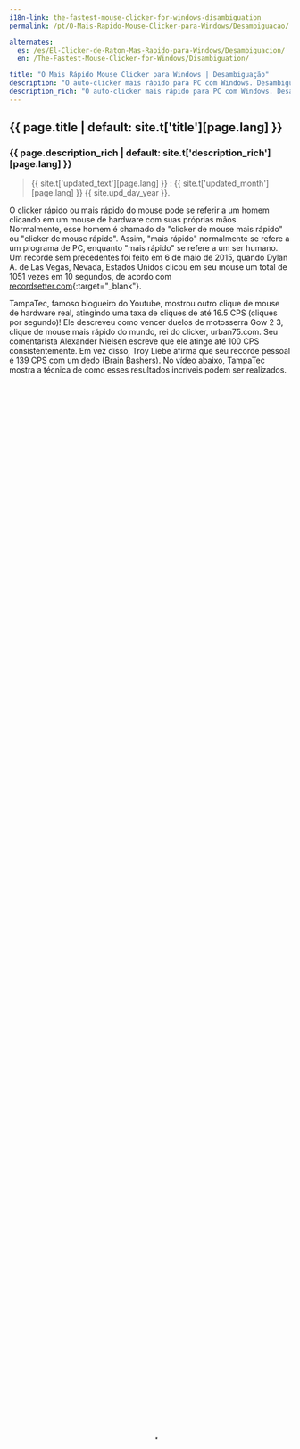 ```yaml
---
i18n-link: the-fastest-mouse-clicker-for-windows-disambiguation
permalink: /pt/O-Mais-Rapido-Mouse-Clicker-para-Windows/Desambiguacao/

alternates:
  es: /es/El-Clicker-de-Raton-Mas-Rapido-para-Windows/Desambiguacion/
  en: /The-Fastest-Mouse-Clicker-for-Windows/Disambiguation/

title: "O Mais Rápido Mouse Clicker para Windows | Desambiguação"
description: "O auto-clicker mais rápido para PC com Windows. Desambiguação: o meme pode se referir a um homem com um mouse de hardware: Quem é o campeão mais rápido?"
description_rich: "O auto-clicker mais rápido para PC com Windows. Desambiguação: o meme pode se referir a um homem com um mouse de hardware: Quem é o campeão mais rápido?"
---
```


## {{ page.title | default: site.t['title'][page.lang] }}

### {{ page.description_rich | default: site.t['description_rich'][page.lang] }}

> {{ site.t['updated_text'][page.lang] }} : {{ site.t['updated_month'][page.lang] }} {{ site.upd_day_year }}.

O clicker rápido ou mais rápido do mouse pode se referir a um homem clicando em um mouse de hardware com suas próprias mãos.
Normalmente, esse homem é chamado de "clicker de mouse mais rápido" ou "clicker de mouse rápido".
Assim, "mais rápido" normalmente se refere a um programa de PC, enquanto "mais rápido" se refere a um ser humano.
Um recorde sem precedentes foi feito em 6 de maio de 2015, quando Dylan A. de Las Vegas, Nevada, Estados Unidos
clicou em seu mouse um total de 1051 vezes em 10 segundos, de acordo com
[recordsetter.com](https://recordsetter.com/world-record/mouse-clicks-10/41199){:target="_blank"}.

<p>
TampaTec, famoso blogueiro do Youtube, mostrou outro clique de mouse de hardware real, atingindo uma taxa de cliques de até 16.5&nbsp;CPS (cliques por segundo)!
Ele descreveu como vencer duelos de motosserra Gow&nbsp;2&nbsp;3, clique de mouse mais rápido do mundo, rei do clicker, urban75.com.
Seu comentarista Alexander Nielsen escreve que ele atinge até 100&nbsp;CPS consistentemente.
Em vez disso, Troy Liebe afirma que seu recorde pessoal é 139&nbsp;CPS com um dedo (Brain Bashers).
No vídeo abaixo, TampaTec mostra a técnica de como esses resultados incríveis podem ser realizados.
 <video style="outline:none; width:100%; height:100%;" controls preload="none" poster="/The-Fastest-Mouse-Clicker-for-Windows/videos/worlds-fastest-clicker-720p.jpg">
  <source src="/The-Fastest-Mouse-Clicker-for-Windows/videos/worlds-fastest-clicker-720p.mp4" type="video/mp4"/>
  Seu navegador não suporta a tag de vídeo.
</video>
<a href="https://www.youtube.com/watch?v=r8Tlb3FrmhQ" target="_blank">Watch the original video "World's fastest mouse clicker- How to Win Gow Chainsaw duels!" in Youtube.</a>
</p>

<p>
Sambucha, outro blogueiro do Youtube em ascensão, afirma em 2024 que agora é o ser humano mais rápido a clicar com o mouse no mundo.
No vídeo abaixo, Sambucha demonstra seu orgulho de ser o mais rápido a clicar com o mouse.
 <video style="outline:none; width:100%; height:100%;" controls preload="none" poster="/The-Fastest-Mouse-Clicker-for-Windows/videos/I-Became-The-Fastest-Clicker-UQAbGlKXvBQ-480p.jpg">
  <source src="/The-Fastest-Mouse-Clicker-for-Windows/videos/I-Became-The-Fastest-Clicker-UQAbGlKXvBQ-480p.mp4" type="video/mp4"/>
  Seu navegador não suporta a tag de vídeo.
</video>
<a href="https://www.youtube.com/shorts/UQAbGlKXvBQ" target="_blank">Assista ao vídeo curto original "I became the fastest mouse clicker in the world" em Youtube (em inglês).</a>
</p>


#### {{ site.t['copyright_text'][page.lang] }} [{{ site.t['author_name'][page.lang] }}]({{ site.prod-url }}{{ site.t['home'][page.lang] }})
